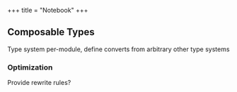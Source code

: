 +++
title = "Notebook"
+++

## Composable Types

Type system per-module, define converts from arbitrary other type systems

### Optimization

Provide rewrite rules?
